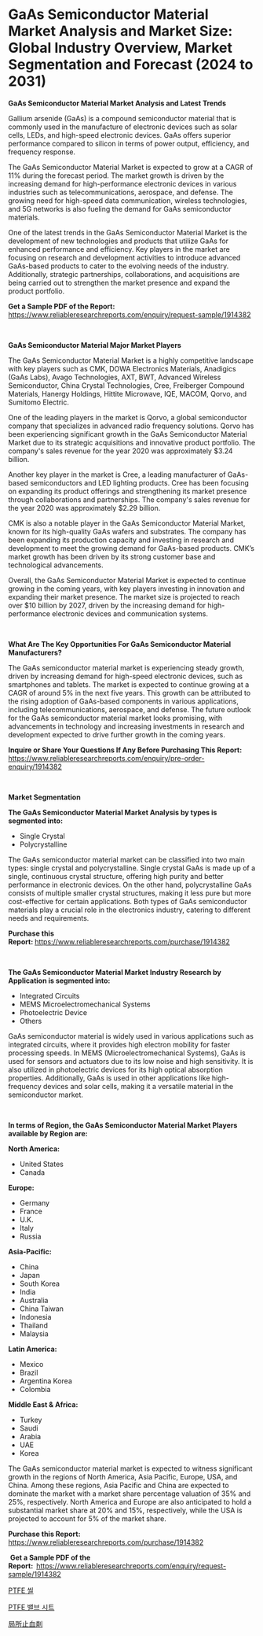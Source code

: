 <p><h1>GaAs Semiconductor Material Market Analysis and Market Size: Global Industry Overview, Market Segmentation and Forecast (2024 to 2031)</h1></p><p><strong>GaAs Semiconductor Material Market Analysis and Latest Trends</strong></p>
<p><p>Gallium arsenide (GaAs) is a compound semiconductor material that is commonly used in the manufacture of electronic devices such as solar cells, LEDs, and high-speed electronic devices. GaAs offers superior performance compared to silicon in terms of power output, efficiency, and frequency response.</p><p>The GaAs Semiconductor Material Market is expected to grow at a CAGR of 11% during the forecast period. The market growth is driven by the increasing demand for high-performance electronic devices in various industries such as telecommunications, aerospace, and defense. The growing need for high-speed data communication, wireless technologies, and 5G networks is also fueling the demand for GaAs semiconductor materials.</p><p>One of the latest trends in the GaAs Semiconductor Material Market is the development of new technologies and products that utilize GaAs for enhanced performance and efficiency. Key players in the market are focusing on research and development activities to introduce advanced GaAs-based products to cater to the evolving needs of the industry. Additionally, strategic partnerships, collaborations, and acquisitions are being carried out to strengthen the market presence and expand the product portfolio.</p></p>
<p><strong>Get a Sample PDF of the Report:&nbsp;</strong> <a href="https://www.reliableresearchreports.com/enquiry/request-sample/1914382">https://www.reliableresearchreports.com/enquiry/request-sample/1914382</a></p>
<p>&nbsp;</p>
<p><strong>GaAs Semiconductor Material Major Market Players</strong></p>
<p><p>The GaAs Semiconductor Material Market is a highly competitive landscape with key players such as CMK, DOWA Electronics Materials, Anadigics (GaAs Labs), Avago Technologies, AXT, BWT, Advanced Wireless Semiconductor, China Crystal Technologies, Cree, Freiberger Compound Materials, Hanergy Holdings, Hittite Microwave, IQE, MACOM, Qorvo, and Sumitomo Electric.</p><p>One of the leading players in the market is Qorvo, a global semiconductor company that specializes in advanced radio frequency solutions. Qorvo has been experiencing significant growth in the GaAs Semiconductor Material Market due to its strategic acquisitions and innovative product portfolio. The company's sales revenue for the year 2020 was approximately $3.24 billion.</p><p>Another key player in the market is Cree, a leading manufacturer of GaAs-based semiconductors and LED lighting products. Cree has been focusing on expanding its product offerings and strengthening its market presence through collaborations and partnerships. The company's sales revenue for the year 2020 was approximately $2.29 billion.</p><p>CMK is also a notable player in the GaAs Semiconductor Material Market, known for its high-quality GaAs wafers and substrates. The company has been expanding its production capacity and investing in research and development to meet the growing demand for GaAs-based products. CMK’s market growth has been driven by its strong customer base and technological advancements.</p><p>Overall, the GaAs Semiconductor Material Market is expected to continue growing in the coming years, with key players investing in innovation and expanding their market presence. The market size is projected to reach over $10 billion by 2027, driven by the increasing demand for high-performance electronic devices and communication systems.</p></p>
<p>&nbsp;</p>
<p><strong>What Are The Key Opportunities For GaAs Semiconductor Material Manufacturers?</strong></p>
<p><p>The GaAs semiconductor material market is experiencing steady growth, driven by increasing demand for high-speed electronic devices, such as smartphones and tablets. The market is expected to continue growing at a CAGR of around 5% in the next five years. This growth can be attributed to the rising adoption of GaAs-based components in various applications, including telecommunications, aerospace, and defense. The future outlook for the GaAs semiconductor material market looks promising, with advancements in technology and increasing investments in research and development expected to drive further growth in the coming years.</p></p>
<p><strong>Inquire or Share Your Questions If Any Before Purchasing This Report:</strong> <a href="https://www.reliableresearchreports.com/enquiry/pre-order-enquiry/1914382">https://www.reliableresearchreports.com/enquiry/pre-order-enquiry/1914382</a></p>
<p>&nbsp;</p>
<p><strong>Market Segmentation</strong></p>
<p><strong>The GaAs Semiconductor Material Market Analysis by types is segmented into:</strong></p>
<p><ul><li>Single Crystal</li><li>Polycrystalline</li></ul></p>
<p><p>The GaAs semiconductor material market can be classified into two main types: single crystal and polycrystalline. Single crystal GaAs is made up of a single, continuous crystal structure, offering high purity and better performance in electronic devices. On the other hand, polycrystalline GaAs consists of multiple smaller crystal structures, making it less pure but more cost-effective for certain applications. Both types of GaAs semiconductor materials play a crucial role in the electronics industry, catering to different needs and requirements.</p></p>
<p><strong>Purchase this Report:&nbsp;</strong><a href="https://www.reliableresearchreports.com/purchase/1914382">https://www.reliableresearchreports.com/purchase/1914382</a></p>
<p>&nbsp;</p>
<p><strong>The GaAs Semiconductor Material Market Industry Research by Application is segmented into:</strong></p>
<p><ul><li>Integrated Circuits</li><li>MEMS Microelectromechanical Systems</li><li>Photoelectric Device</li><li>Others</li></ul></p>
<p><p>GaAs semiconductor material is widely used in various applications such as integrated circuits, where it provides high electron mobility for faster processing speeds. In MEMS (Microelectromechanical Systems), GaAs is used for sensors and actuators due to its low noise and high sensitivity. It is also utilized in photoelectric devices for its high optical absorption properties. Additionally, GaAs is used in other applications like high-frequency devices and solar cells, making it a versatile material in the semiconductor market.</p></p>
<p>&nbsp;</p>
<p><strong>In terms of Region, the GaAs Semiconductor Material Market Players available by Region are:</strong></p>
<p>
    <p> <strong> North America: </strong>
        <ul>
            <li>United States</li>
            <li>Canada</li>
        </ul>
        </p> 
    <p> <strong> Europe: </strong>
        <ul>
            <li>Germany</li>
            <li>France</li>
            <li>U.K.</li>
            <li>Italy</li>
            <li>Russia</li>
        </ul>
        </p> 
    <p> <strong> Asia-Pacific: </strong>
        <ul>
            <li>China</li>
            <li>Japan</li>
            <li>South Korea</li>
            <li>India</li>
            <li>Australia</li>
            <li>China Taiwan</li>
            <li>Indonesia</li>
            <li>Thailand</li>
            <li>Malaysia</li>
        </ul>
        </p> 
    <p> <strong> Latin America: </strong>
        <ul>
            <li>Mexico</li>
            <li>Brazil</li>
            <li>Argentina Korea</li>
            <li>Colombia</li>
        </ul>
        </p> 
    <p> <strong> Middle East & Africa: </strong>
        <ul>
            <li>Turkey</li>
            <li>Saudi</li>
            <li>Arabia</li>
            <li>UAE</li>
            <li>Korea</li>
        </ul>
    </p>
    </p>
<p><p>The GaAs semiconductor material market is expected to witness significant growth in the regions of North America, Asia Pacific, Europe, USA, and China. Among these regions, Asia Pacific and China are expected to dominate the market with a market share percentage valuation of 35% and 25%, respectively. North America and Europe are also anticipated to hold a substantial market share at 20% and 15%, respectively, while the USA is projected to account for 5% of the market share.</p></p>
<p><strong>Purchase this Report: </strong><a href="https://www.reliableresearchreports.com/purchase/1914382">https://www.reliableresearchreports.com/purchase/1914382</a></p>
<p>&nbsp;<strong>Get a Sample PDF of the Report:&nbsp;&nbsp;</strong><a href="https://www.reliableresearchreports.com/enquiry/request-sample/1914382">https://www.reliableresearchreports.com/enquiry/request-sample/1914382</a></p>
<p><strong></strong></p>
<p><p><a href="https://github.com/Elenrrera7685/Market-Research-Report-List-1/blob/main/294679413061.md">PTFE 씰</a></p><p><a href="https://github.com/sammyUltyylrich9067856/Market-Research-Report-List-1/blob/main/610816513062.md">PTFE 밸브 시트</a></p><p><a href="https://github.com/ReyesKohler20231/Market-Research-Report-List-1/blob/main/351240414026.md">局所止血剤</a></p></p>
